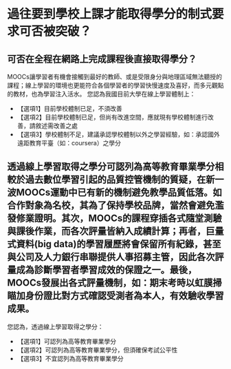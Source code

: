 # 過往要到學校上課才能取得學分的制式要求可否被突破？ 
## 可否在全程在網路上完成課程後直接取得學分？
MOOCs讓學習者有機會接觸到最好的教師、或是受限身分與地理區域無法聽授的課程；線上學習的環境也更能符合各個學習者的學習快慢速度及喜好，而多元觀點的教材，也為學習注入活水。
您認為我國目前大學在線上學習體制上：
- 【選項1】目前學校體制已足，不須改善
- 【選項2】目前學校體制已足，但尚有改進空間，應就現有學校體制進行改善，請敘述需改善之處
- 【選項3】學校體制不足，建議承認學校體制以外之學習經驗，如：承認國外遠距教育平臺（如：coursera）之學分
## 透過線上學習取得之學分可認列為高等教育畢業學分相較於過去數位學習引起的品質控管機制的質疑，在新一波MOOCs運動中已有新的機制避免教學品質低落。如合作對象為名校，其為了保持學校品牌，當然會避免濫發修業證明。其次，MOOCs的課程穿插各式隨堂測驗與課後作業，而各次評量皆納入成績計算；再者，巨量式資料(big data)的學習履歷將會保留所有紀錄，甚至與公司及人力銀行串聯提供人事招募主管，因此各次評量成為診斷學習者學習成效的保證之一。最後，MOOCs發展出各式評量機制，如：期末考時以虹膜掃瞄加身份證比對方式確認受測者為本人，有效驗收學習成果。
您認為，透過線上學習取得之學分：
- 【選項1】可認列為高等教育畢業學分
- 【選項2】可認列為高等教育畢業學分，但須確保考試公平性
- 【選項3】不宜認列為高等教育畢業學分
